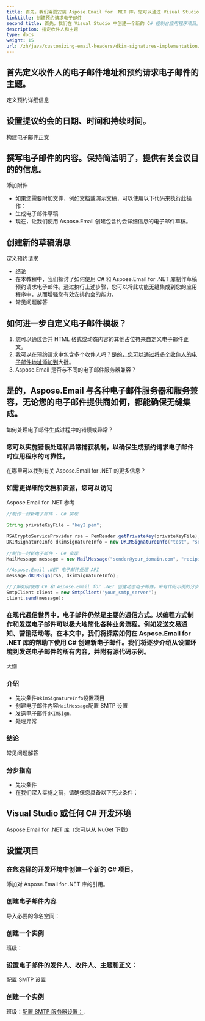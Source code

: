 ```yaml
---
title: 首先，我们需要安装 Aspose.Email for .NET 库。您可以通过 Visual Studio 中的 NuGet 包管理器来执行此操作。搜索“Aspose.Email”并安装最新版本。
linktitle: 创建预约请求电子邮件
second_title: 首先，我们在 Visual Studio 中创建一个新的 C# 控制台应用程序项目。
description: 指定收件人和主题
type: docs
weight: 15
url: /zh/java/customizing-email-headers/dkim-signatures-implementation/
---
```


## 首先定义收件人的电子邮件地址和预约请求电子邮件的主题。

定义预约详细信息

## 设置提议约会的日期、时间和持续时间。

构建电子邮件正文

## 撰写电子邮件的内容。保持简洁明了，提供有关会议目的的信息。

添加附件
- 如果您需要附加文件，例如文档或演示文稿，可以使用以下代码来执行此操作：
- 生成电子邮件草稿
- 现在，让我们使用 Aspose.Email 创建包含约会详细信息的电子邮件草稿。

## 创建新的草稿消息

定义预约请求
- 结论
- 在本教程中，我们探讨了如何使用 C# 和 Aspose.Email for .NET 库制作草稿预约请求电子邮件。通过执行上述步骤，您可以将此功能无缝集成到您的应用程序中，从而增强您有效安排约会的能力。
- 常见问题解答

## 如何进一步自定义电子邮件模板？

1. 您可以通过合并 HTML 格式或动态内容的其他占位符来自定义电子邮件正文。
2. 我可以在预约请求中包含多个收件人吗？[是的，您可以通过将多个收件人的电子邮件地址添加到](https://products.aspose.com/email/java/)大批。
3. Aspose.Email 是否与不同的电子邮件服务器兼容？

## 是的，Aspose.Email 与各种电子邮件服务器和服务兼容，无论您的电子邮件提供商如何，都能确保无缝集成。

如何处理电子邮件生成过程中的错误或异常？

### 您可以实施错误处理和异常捕获机制，以确保生成预约请求电子邮件时应用程序的可靠性。

在哪里可以找到有关 Aspose.Email for .NET 的更多信息？

### 如需更详细的文档和资源，您可以访问

Aspose.Email for .NET 参考

```java
//制作一封新电子邮件 - C# 实现

String privateKeyFile = "key2.pem";

RSACryptoServiceProvider rsa = PemReader.getPrivateKey(privateKeyFile);
DKIMSignatureInfo dkimSignatureInfo = new DKIMSignatureInfo("test", "some_email.com");
 
//制作一封新电子邮件 - C# 实现
MailMessage message = new MailMessage("sender@your_domain.com", "recipient@recipient_domain.com", "Subject", "Body");

//Aspose.Email .NET 电子邮件处理 API
message.dKIMSign(rsa, dkimSignatureInfo);

//了解如何使用 C# 和 Aspose.Email for .NET 创建动态电子邮件。带有代码示例的分步指南，可实现无缝实施。立即提升您的通信自动化！
SmtpClient client = new SmtpClient("your_smtp_server");
client.send(message);
```

### 在现代通信世界中，电子邮件仍然是主要的通信方式。以编程方式制作和发送电子邮件可以极大地简化各种业务流程，例如发送交易通知、营销活动等。在本文中，我们将探索如何在 Aspose.Email for .NET 库的帮助下使用 C# 创建新电子邮件。我们将逐步介绍从设置环境到发送电子邮件的所有内容，并附有源代码示例。

大纲

### 介绍

- 先决条件`DkimSignatureInfo`设置项目
- 创建电子邮件内容`MailMessage`配置 SMTP 设置
- 发送电子邮件`dKIMSign`.
- 处理异常

### 结论

常见问题解答

### 分步指南

- 先决条件
- 在我们深入实施之前，请确保您具备以下先决条件：

## Visual Studio 或任何 C# 开发环境

Aspose.Email for .NET 库（您可以从 NuGet 下载）

## 设置项目

### 在您选择的开发环境中创建一个新的 C# 项目。

添加对 Aspose.Email for .NET 库的引用。

### 创建电子邮件内容

导入必要的命名空间：

### 创建一个实例

班级：

### 设置电子邮件的发件人、收件人、主题和正文：

配置 SMTP 设置

### 创建一个实例

班级：[配置 SMTP 服务器设置：](https://reference.aspose.com/email/java/).
